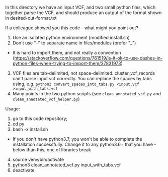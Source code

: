In this directory we have an input VCF, and two small python files, which together parse the VCF,
and should produce an output of the format shown in desired-out-format.txt

If a colleague showed you this code - what might you point out?


1. Use an isolated python environment (modified install.sh)
2. Don't use "-" to separate name in files/modules (prefer "_")
  * It is hard to import them, and not really a convention (https://stackoverflow.com/questions/761519/is-it-ok-to-use-dashes-in-python-files-when-trying-to-import-them/37831973)
3. VCF files are tab-delimited, not space-delimited. cluster_vcf_records can't parse input.vcf correctly. You can replace the spaces by tabs using, e.g. `python3 convert_spaces_into_tabs.py <input.vcf >input_with_tabs.vcf`
4. Many points in the two python scripts (see `clean_annotated_vcf.py` and `clean_annotated_vcf_helper.py`)


Usage:
1. go to this code repository;
2. cd py
3. bash -x install.sh
  * If you don't have python3.7, you won't be able to complete the installation successfully. Change it to any python3.6+ that you have - below than this, one of libraries break
4. source venv/bin/activate
5. python3 clean_annotated_vcf.py input_with_tabs.vcf
6. deactivate